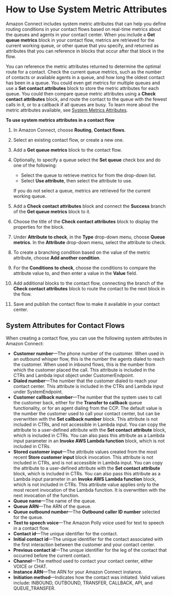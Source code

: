 # How to Use System Metric Attributes<a name="attrib-system-metrics"></a>

Amazon Connect includes system metric attributes that can help you define routing conditions in your contact flows based on real\-time metrics about the queues and agents in your contact center\. When you include a **Get queue metrics** block in your contact flow, metrics are retrieved for the current working queue, or other queue that you specify, and returned as attributes that you can reference in blocks that occur after that block in the flow\.

You can reference the metric attributes returned to determine the optimal route for a contact\. Check the current queue metrics, such as the number of contacts or available agents in a queue, and how long the oldest contact has been in a queue\. You could even get metrics for multiple queues and use a **Set contact attributes** block to store the metric attributes for each queue\. You could then compare queue metric attributes using a **Check contact attributes** block, and route the contact to the queue with the fewest calls in it, or to a callback if all queues are busy\. To learn more about the metric attributes available, see [System Metrics Attributes](connect-attrib-list.md#attribs-system-metrics-table)\.

**To use system metrics attributes in a contact flow**

1. In Amazon Connect, choose **Routing**, **Contact flows**\.

1. Select an existing contact flow, or create a new one\.

1. Add a **Get queue metrics** block to the contact flow\.

1. Optionally, to specify a queue select the **Set queue** check box and do one of the following:
   + Select the queue to retrieve metrics for from the drop\-down list\.
   + Select **Use attribute**, then select the attribute to use\.

   If you do not select a queue, metrics are retrieved for the current working queue\.

1. Add a **Check contact attributes** block and connect the **Success** branch of the **Get queue metrics** block to it\.

1. Choose the title of the **Check contact attributes** block to display the properties for the block\.

1. Under **Attribute to check**, in the **Type** drop\-down menu, choose **Queue metrics**\. In the **Attribute** drop\-down menu, select the attribute to check\. 

1. To create a branching condition based on the value of the metric attribute, choose **Add another condition**\.

1. For the **Conditions to check**, choose the conditions to compare the attribute value to, and then enter a value in the **Value** field\.

1. Add additional blocks to the contact flow, connecting the branch of the **Check contact attributes** block to route the contact to the next block in the flow\.

1. Save and publish the contact flow to make it available in your contact center\.

## System Attributes for Contact Flows<a name="system-attributes"></a>

When creating a contact flow, you can use the following system attributes in Amazon Connect:
+ **Customer number**—The phone number of the customer\. When used in an outbound whisper flow, this is the number the agents dialed to reach the customer\. When used in inbound flows, this is the number from which the customer placed the call\. This attribute is included in the CTRs and Lambda input object under CustomerEndpoint\.
+ **Dialed number**—The number that the customer dialed to reach your contact center\. This attribute is included in the CTRs and Lambda input under SystemEndpoint\.
+ **Customer callback number**—The number that the system uses to call the customer back, either for the **Transfer to callback** queue functionality, or for an agent dialing from the CCP\. The default value is the number the customer used to call your contact center, but can be overwritten with the **Set callback number** block\. This attribute is not included in CTRs, and not accessible in Lambda input\. You can copy the attribute to a user\-defined attribute with the **Set contact attribute** block, which is included in CTRs\. You can also pass this attribute as a Lambda input parameter in an **Invoke AWS Lambda function** block, which is not included in CTRs\.
+ **Stored customer input**—The attribute values created from the most recent **Store customer input** block invocation\. This attribute is not included in CTRs, and is not accessible in Lambda input\. You can copy the attribute to a user\-defined attribute with the **Set contact attribute** block, which is included in CTRs\. You can also pass this attribute as a Lambda input parameter in an **Invoke AWS Lambda function** block, which is not included in CTRs\. This attribute value applies only to the most recent invocation of the Lambda function\. It is overwritten with the next invocation of the function\.
+ **Queue name**—The name of the queue\.
+ **Queue ARN**—The ARN of the queue\.
+ **Queue outbound number**—The **Outbound caller ID number** selected for the queue\.
+ **Text to speech voice**—The Amazon Polly voice used for text to speech in a contact flow\.
+ **Contact id**—The unique identifier for the contact\.
+ **Initial contact id**—The unique identifier for the contact associated with the first interaction between the customer and your contact center\.
+ **Previous contact id**—The unique identifier for the leg of the contact that occurred before the current contact\.
+ **Channel**—The method used to contact your contact center, either VOICE or CHAT\. 
+ **Instance ARN**—The ARN for your Amazon Connect instance\.
+ **Initiation method**—Indicates how the contact was initiated\. Valid values include: INBOUND, OUTBOUND, TRANSFER, CALLBACK, API, and QUEUE\_TRANSFER\.